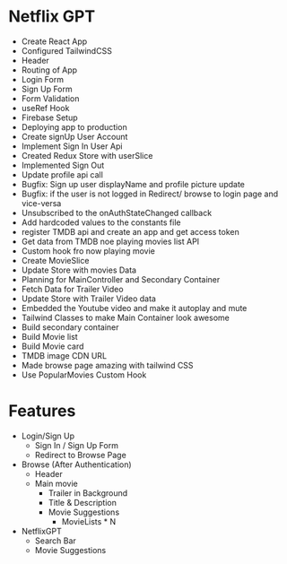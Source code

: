 # Netflix GPT

- Create React App
- Configured TailwindCSS
- Header
- Routing of App
- Login Form
- Sign Up Form
- Form Validation
- useRef Hook
- Firebase Setup
- Deploying app to production
- Create signUp User Account
- Implement Sign In User Api
- Created Redux Store with userSlice
- Implemented Sign Out
- Update profile api call
- Bugfix: Sign up user displayName and profile picture update
- Bugfix: if the user is not logged in Redirect/ browse to login page and vice-versa
- Unsubscribed to the onAuthStateChanged callback
- Add hardcoded values to the constants file
- register TMDB api and create an app and get access token
- Get data from TMDB noe playing movies list API
- Custom hook fro now playing movie
- Create MovieSlice
- Update Store with movies Data
- Planning for MainController and Secondary Container
- Fetch Data for Trailer Video
- Update Store with Trailer Video data
- Embedded the Youtube video and make it autoplay and mute
- Tailwind Classes to make Main Container look awesome
- Build secondary container
- Build Movie list
- Build Movie card
- TMDB image CDN URL
- Made browse page amazing with tailwind CSS
- Use PopularMovies Custom Hook



# Features
- Login/Sign Up
    - Sign In / Sign Up Form
    - Redirect to Browse Page
- Browse (After Authentication)
    - Header
    - Main movie
        - Trailer in Background
        - Title & Description
        - Movie Suggestions
            - MovieLists * N
- NetflixGPT
    - Search Bar
    - Movie Suggestions
